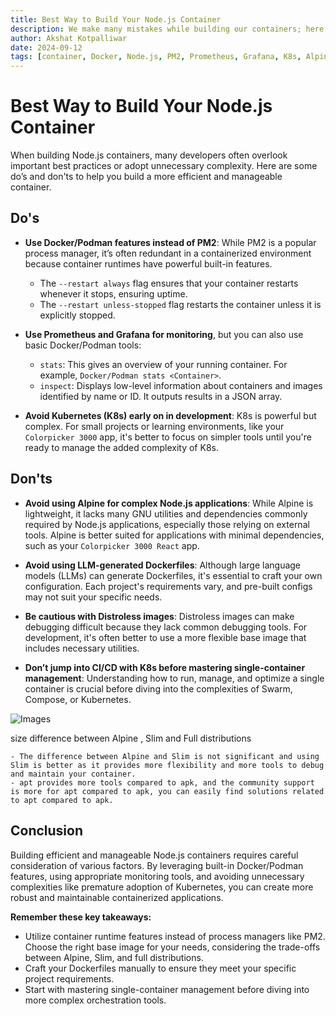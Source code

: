 ```yaml
---
title: Best Way to Build Your Node.js Container
description: We make many mistakes while building our containers; here are some do's and don'ts to help you build a better container.
author: Akshat Kotpalliwar
date: 2024-09-12
tags: [container, Docker, Node.js, PM2, Prometheus, Grafana, K8s, Alpine, Distroless, CI/CD, React]
---
```


# Best Way to Build Your Node.js Container

When building Node.js containers, many developers often overlook important best practices or adopt unnecessary complexity. Here are some do’s and don'ts to help you build a more efficient and manageable container.

## Do's

- **Use Docker/Podman features instead of PM2**: While PM2 is a popular process manager, it’s often redundant in a containerized environment because container runtimes have powerful built-in features.
  - The `--restart always` flag ensures that your container restarts whenever it stops, ensuring uptime.
  - The `--restart unless-stopped` flag restarts the container unless it is explicitly stopped.

- **Use Prometheus and Grafana for monitoring**, but you can also use basic Docker/Podman tools:
  - `stats`: This gives an overview of your running container. For example, `Docker/Podman stats <Container>`.
  - `inspect`: Displays low-level information about containers and images identified by name or ID. It outputs results in a JSON array.

- **Avoid Kubernetes (K8s) early on in development**: K8s is powerful but complex. For small projects or learning environments, like your `Colorpicker 3000` app, it's better to focus on simpler tools until you're ready to manage the added complexity of K8s.

## Don'ts

- **Avoid using Alpine for complex Node.js applications**: While Alpine is lightweight, it lacks many GNU utilities and dependencies commonly required by Node.js applications, especially those relying on external tools. Alpine is better suited for applications with minimal dependencies, such as your `Colorpicker 3000 React` app.

- **Avoid using LLM-generated Dockerfiles**: Although large language models (LLMs) can generate Dockerfiles, it's essential to craft your own configuration. Each project's requirements vary, and pre-built configs may not suit your specific needs.

- **Be cautious with Distroless images**: Distroless images can make debugging difficult because they lack common debugging tools. For development, it's often better to use a more flexible base image that includes necessary utilities.

- **Don’t jump into CI/CD with K8s before mastering single-container management**: Understanding how to run, manage, and optimize a single container is crucial before diving into the complexities of Swarm, Compose, or Kubernetes.

![Images](/public/2023-09-12/screenshot.png)

size difference between Alpine , Slim and Full distributions

    - The difference between Alpine and Slim is not significant and using Slim is better as it provides more flexibility and more tools to debug and maintain your container.
    - apt provides more tools compared to apk, and the community support is more for apt compared to apk, you can easily find solutions related to apt compared to apk.

## Conclusion

Building efficient and manageable Node.js containers requires careful consideration of various factors. By leveraging built-in Docker/Podman features, using appropriate monitoring tools, and avoiding unnecessary complexities like premature adoption of Kubernetes, you can create more robust and maintainable containerized applications.

**Remember these key takeaways:**

 - Utilize container runtime features instead of process managers like PM2.
Choose the right base image for your needs, considering the trade-offs between Alpine, Slim, and full distributions.
 - Craft your Dockerfiles manually to ensure they meet your specific project requirements.
 - Start with mastering single-container management before diving into more complex orchestration tools.
